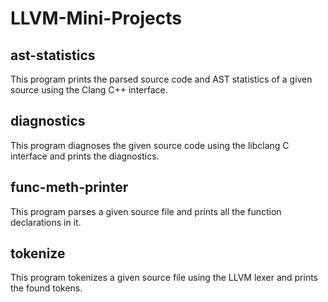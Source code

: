 # LLVM-Mini-Projects
## ast-statistics

This program prints the parsed source code and AST statistics of a given source using the Clang C++ interface.

## diagnostics

This program diagnoses the given source code using the libclang C interface and prints the diagnostics.

## func-meth-printer

This program parses a given source file and prints all the function declarations in it.

## tokenize

This program tokenizes a given source file using the LLVM lexer and prints the found tokens.
